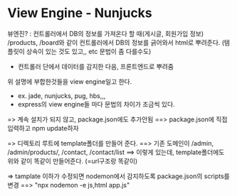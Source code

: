 # View Engine - Nunjucks

뷰엔진? : 컨트롤러에서 DB의 정보를 가져온다 할 때(게시글, 회원가입 정보)
/products, /board와 같이 컨트롤러에서 DB의 정보를 긁어와서 html로 뿌려준다.
(템플릿이 상속이 있는 것도 있고,, etc 문법이 좀 다를수도)
- 컨트롤러 단에서 데이터를 감지한 다음, 프론트엔드로 뿌려줌

위 설명에 부합한것들을 view engine일고 한다.
- ex. jade, nunjucks, pug, hbs,,,
- express의 view engine들 마다 문법의 차이가 조금씩 있다. 


=> 계속 설치가 되지 않고, package.json에도 추가안됨
==> package.json에 직접 입력하고 npm update하자

=> 디렉토리 루트에 template폴더를 만들어 준다.
==> 기존 도메인이 /admin, /admin/products/, /contact, /contact/list
==> 이렇게 있는데, template폴더에도 위와 같이 똑같이 만들어준다. (=url구조랑 똑같이)

=> tamplate 이하가 수정되면 nodemon에서 감지하도록 package.json의 scripts를 변경
==> "npx nodemon -e js,html app.js"

